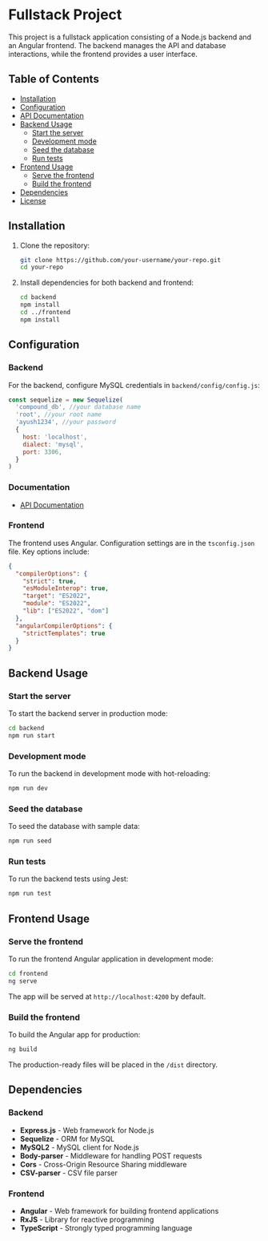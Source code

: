# Fullstack Project

This project is a fullstack application consisting of a Node.js backend and an Angular frontend. The backend manages the API and database interactions, while the frontend provides a user interface.

## Table of Contents

- [Installation](#installation)
- [Configuration](#configuration)
- [API Documentation](#documentation)
- [Backend Usage](#backend-usage)
  - [Start the server](#start-the-server)
  - [Development mode](#development-mode)
  - [Seed the database](#seed-the-database)
  - [Run tests](#run-tests)
- [Frontend Usage](#frontend-usage)
  - [Serve the frontend](#serve-the-frontend)
  - [Build the frontend](#build-the-frontend)
- [Dependencies](#dependencies)
- [License](#license)

## Installation

1. Clone the repository:

   ```bash
   git clone https://github.com/your-username/your-repo.git
   cd your-repo
   ```

2. Install dependencies for both backend and frontend:

   ```bash
   cd backend
   npm install
   cd ../frontend
   npm install
   ```

## Configuration

### Backend

For the backend, configure MySQL credentials in `backend/config/config.js`:

```js
const sequelize = new Sequelize(
  'compound_db', //your database name
  'root', //your root name
  'ayush1234', //your password
  {
    host: 'localhost',
    dialect: 'mysql',
    port: 3306,
  }
)
```
### Documentation
- [API Documentation](https://documenter.getpostman.com/view/26894077/2sAXxTdXBM)

### Frontend

The frontend uses Angular. Configuration settings are in the `tsconfig.json` file. Key options include:

```json
{
  "compilerOptions": {
    "strict": true,
    "esModuleInterop": true,
    "target": "ES2022",
    "module": "ES2022",
    "lib": ["ES2022", "dom"]
  },
  "angularCompilerOptions": {
    "strictTemplates": true
  }
}
```

## Backend Usage

### Start the server

To start the backend server in production mode:

```bash
cd backend
npm run start
```

### Development mode

To run the backend in development mode with hot-reloading:

```bash
npm run dev
```

### Seed the database

To seed the database with sample data:

```bash
npm run seed
```

### Run tests

To run the backend tests using Jest:

```bash
npm run test
```

## Frontend Usage

### Serve the frontend

To run the frontend Angular application in development mode:

```bash
cd frontend
ng serve
```

The app will be served at `http://localhost:4200` by default.

### Build the frontend

To build the Angular app for production:

```bash
ng build
```

The production-ready files will be placed in the `/dist` directory.

## Dependencies

### Backend

- **Express.js** - Web framework for Node.js
- **Sequelize** - ORM for MySQL
- **MySQL2** - MySQL client for Node.js
- **Body-parser** - Middleware for handling POST requests
- **Cors** - Cross-Origin Resource Sharing middleware
- **CSV-parser** - CSV file parser

### Frontend

- **Angular** - Web framework for building frontend applications
- **RxJS** - Library for reactive programming
- **TypeScript** - Strongly typed programming language
